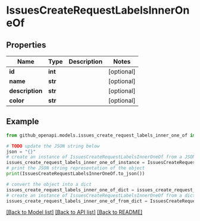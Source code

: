 # IssuesCreateRequestLabelsInnerOneOf


## Properties

Name | Type | Description | Notes
------------ | ------------- | ------------- | -------------
**id** | **int** |  | [optional] 
**name** | **str** |  | [optional] 
**description** | **str** |  | [optional] 
**color** | **str** |  | [optional] 

## Example

```python
from github_openapi.models.issues_create_request_labels_inner_one_of import IssuesCreateRequestLabelsInnerOneOf

# TODO update the JSON string below
json = "{}"
# create an instance of IssuesCreateRequestLabelsInnerOneOf from a JSON string
issues_create_request_labels_inner_one_of_instance = IssuesCreateRequestLabelsInnerOneOf.from_json(json)
# print the JSON string representation of the object
print(IssuesCreateRequestLabelsInnerOneOf.to_json())

# convert the object into a dict
issues_create_request_labels_inner_one_of_dict = issues_create_request_labels_inner_one_of_instance.to_dict()
# create an instance of IssuesCreateRequestLabelsInnerOneOf from a dict
issues_create_request_labels_inner_one_of_from_dict = IssuesCreateRequestLabelsInnerOneOf.from_dict(issues_create_request_labels_inner_one_of_dict)
```
[[Back to Model list]](../README.md#documentation-for-models) [[Back to API list]](../README.md#documentation-for-api-endpoints) [[Back to README]](../README.md)


